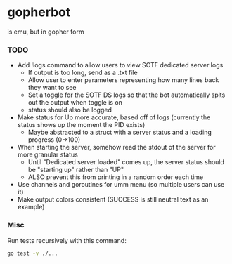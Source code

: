 # gopherbot

is emu, but in gopher form

### TODO

- Add !logs command to allow users to view SOTF dedicated server logs
    - If output is too long, send as a .txt file
    - Allow user to enter parameters representing how many lines back they want to see
    - Set a toggle for the SOTF DS logs so that the bot automatically spits out the output when toggle is on
    - status should also be logged
- Make status for Up more accurate, based off of logs (currently the status shows up the moment the PID exists)
    - Maybe abstracted to a struct with a server status and a loading progress (0->100)
- When starting the server, somehow read the stdout of the server for more granular status
    - Until "Dedicated server loaded" comes up, the server status should be "starting up" rather than "UP"
    - ALSO prevent this from printing in a random order each time
- Use channels and goroutines for umm menu (so multiple users can use it)
- Make output colors consistent (SUCCESS is still neutral text as an example)

### Misc

Run tests recursively with this command:

```bash
go test -v ./...
```
